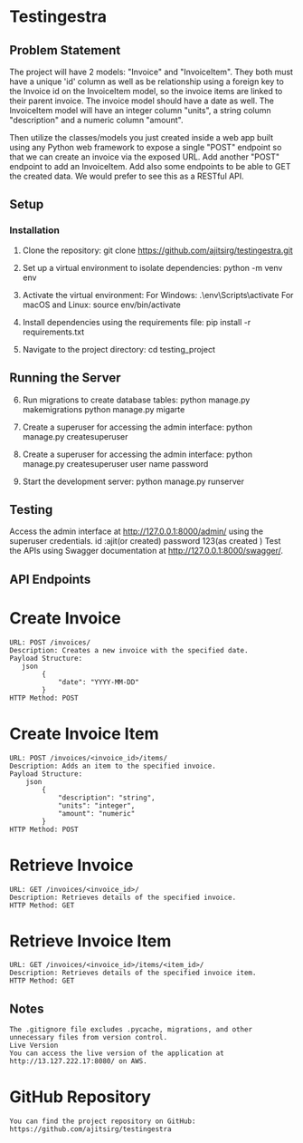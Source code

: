 # Testingestra

## Problem Statement

The project will have 2 models: "Invoice" and "InvoiceItem". They both
must have a unique 'id' column as well as be relationship using a
foreign key to the Invoice id on the InvoiceItem model, so the invoice
items are linked to their parent invoice. The invoice model should
have a date as well. The InvoiceItem model will have an integer column
"units", a string column "description" and a numeric column "amount".

Then utilize the classes/models you just created inside a web app
built using any Python web framework to expose a single "POST"
endpoint so that we can create an invoice via the exposed URL. Add
another "POST" endpoint to add an InvoiceItem. Add also some endpoints
to be able to GET the created data. We would prefer to see this as a
RESTful API.

## Setup

### Installation

1. Clone the repository:
   git clone https://github.com/ajitsirg/testingestra.git

2. Set up a virtual environment to isolate dependencies:
    python -m venv env

3. Activate the virtual environment:
    For Windows:
            .\env\Scripts\activate
    For macOS and Linux:
            source env/bin/activate    

4. Install dependencies using the requirements file:
    pip install -r requirements.txt            

5. Navigate to the project directory:
    cd testing_project

## Running the Server
6. Run migrations to create database tables:
    python manage.py makemigrations
    python manage.py migarte

7. Create a superuser for accessing the admin interface:
    python manage.py createsuperuser

8. Create a superuser for accessing the admin interface:
    python manage.py createsuperuser
    user name
    password
9. Start the development server:
    python manage.py runserver

## Testing

Access the admin interface at http://127.0.0.1:8000/admin/ using the superuser credentials.
 id :ajit(or created)
 password 123(as created )
Test the APIs using Swagger documentation at http://127.0.0.1:8000/swagger/.

## API Endpoints
#   Create Invoice
    URL: POST /invoices/
    Description: Creates a new invoice with the specified date.
    Payload Structure:
       json
            {
                "date": "YYYY-MM-DD"
            }
    HTTP Method: POST
# Create Invoice Item
    URL: POST /invoices/<invoice_id>/items/
    Description: Adds an item to the specified invoice.
    Payload Structure:
        json
            {
                "description": "string",
                "units": "integer",
                "amount": "numeric"
            }
    HTTP Method: POST

# Retrieve Invoice
    URL: GET /invoices/<invoice_id>/
    Description: Retrieves details of the specified invoice.
    HTTP Method: GET

# Retrieve Invoice Item
    URL: GET /invoices/<invoice_id>/items/<item_id>/
    Description: Retrieves details of the specified invoice item.
    HTTP Method: GET

## Notes
    The .gitignore file excludes .pycache, migrations, and other unnecessary files from version control.
    Live Version
    You can access the live version of the application at http://13.127.222.17:8080/ on AWS.

# GitHub Repository
    You can find the project repository on GitHub: https://github.com/ajitsirg/testingestra



